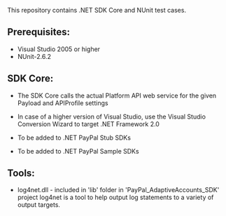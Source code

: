 This repository contains .NET SDK Core and NUnit test cases.

Prerequisites:
--------------
*	Visual Studio 2005 or higher
*	NUnit-2.6.2

SDK Core:
----------------
*	The SDK Core calls the actual Platform API web service for the given Payload and APIProfile settings

*	In case of a higher version of Visual Studio, use the Visual Studio Conversion Wizard to target .NET Framework 2.0

*	To be added to .NET PayPal Stub SDKs

*	To be added to .NET PayPal Sample SDKs

Tools:
------
*	log4net.dll - included in 'lib' folder in 'PayPal_AdaptiveAccounts_SDK' project
	log4net is a tool to help output log statements to a variety of output targets.
